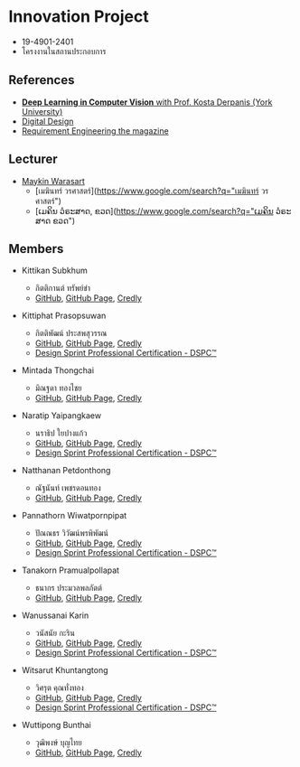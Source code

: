 # Innovation Project 
+ 19-4901-2401
+ โครงงานในสถานประกอบการ


## References
+ [**Deep Learning in Computer Vision** with Prof. Kosta Derpanis (York University)](https://www.eecs.yorku.ca/~kosta/Courses/EECS6322/)
+ [Digital Design](https://ddp.ireb.org/en/knowledge-and-resources)
+ [Requirement Engineering the magazine](https://ddp.ireb.org/en/knowledge-and-resources/re-mag)


## Lecturer
+ [Maykin Warasart](https://www.google.com/search?q=Maykin+Warasart)
    + [เมฆินทร์ วรศาสตร์](https://www.google.com/search?q="เมฆินทร์ วรศาสตร์")
    + [ເມຄິນ ວໍຣະສາດ, ຂວດ](https://www.google.com/search?q="ເມຄິນ ວໍຣະສາດ ຂວດ")

## Members
+ Kittikan Subkhum
    + กิตติกานต์ ทรัพย์ขำ
    + [GitHub](https://github.com/Kittikan1810), [GitHub Page](https://Kittikan1810.github.io/), [Credly](https://www.credly.com/users/kittikan)
    
+ Kittiphat Prasopsuwan
    + กิตติพัฒน์ ประสพสุวรรณ
    + [GitHub](https://github.com/aomnutza58), [GitHub Page](https://aomnutza58.github.io/), [Credly](https://www.credly.com/users/kittiphat-prasopsuwan.8329778d)
    + [Design Sprint Professional Certification - DSPC™](https://www.credly.com/badges/eeed2765-5957-4912-9a4b-806d5c0b9ff1)

+ Mintada Thongchai
    + มิณฐดา ทองไชย
    + [GitHub](https://github.com/MinFluk), [GitHub Page](https://minfluk.github.io/), [Credly](https://www.credly.com/users/fluk)
    
+ Naratip Yaipangkaew
    + นราธิป ใยปางแก้ว
    + [GitHub](https://github.com/Mon5te2), [GitHub Page](https://Mon5te2.github.io/), [Credly](https://www.credly.com/users/monster_z)
    + [Design Sprint Professional Certification - DSPC™](https://www.credly.com/badges/fe811bc8-394f-4aa2-aa0f-e3188bbe0c8c)

+ Natthanan Petdonthong
    + ณัฐนันท์ เพชรดอนทอง
    + [GitHub](https://github.com/Natthanan2002), [GitHub Page](https://natthanan2002.github.io/), [Credly](https://www.credly.com/users/natthanan2002)

+ Pannathorn Wiwatpornpipat
    + ปัณณธร วิวัฒน์พรพิพัฒน์
    + [GitHub](https://github.com/Toeng152), [GitHub Page](https://toeng152.github.io/), [Credly](https://www.credly.com/users/12.5186f1e7)
    + [Design Sprint Professional Certification - DSPC™](https://www.credly.com/badges/2c621a87-94bc-4d94-8762-2be8aab8f93d)

+ Tanakorn Pramualpollapat
    + ธนากร ประมวลพลภัตต์
    + [GitHub](https://github.com/tanakorn5670), [GitHub Page](https://tanakorn5670.github.io/), [Credly](https://www.credly.com/users/tanakorn5670)

+ Wanussanai Karin
    + วนัสนัย กะริน
    + [GitHub](https://github.com/freel2545), [GitHub Page](https://freel2545.github.io/), [Credly](https://www.credly.com/users/freel5)
    + [Design Sprint Professional Certification - DSPC™](https://www.credly.com/badges/40e8ccbe-63d6-41cd-9182-aa6b208fa104)

+ Witsarut Khuntangtong
    + วิศรุต คุณทั่งทอง
    + [GitHub](https://github.com/witsarut42), [GitHub Page](https://witsarut42.github.io/), [Credly](https://www.credly.com/users/witsarut-khuntangtong)
    + [Design Sprint Professional Certification - DSPC™](https://www.credly.com/badges/65a4cecb-3b06-4aa6-8e44-4e19450f1b50)

+ Wuttipong Bunthai
    + วุฒิพงษ์ บุญไทย
    + [GitHub](https://github.com/kQx2003), [GitHub Page](https://kqx2003.github.io/), [Credly](https://www.credly.com/users/14-kq)
